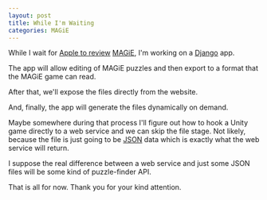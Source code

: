 ```yaml
---
layout: post
title: While I'm Waiting
categories: MAGiE
---
```


While I wait for [Apple to review](https://9to5mac.com/2019/05/28/app-review-behind-the-scenes-at-apple/) [MAGiE](https://magiegame.com/magie/), I'm working on a [Django](https://www.djangoproject.com/) app.

The app will allow editing of MAGiE puzzles and then export to a format that the MAGiE game can read.

After that, we'll expose the files directly from the website.

And, finally, the app will generate the files dynamically on demand.

Maybe somewhere during that process I'll figure out how to hook a Unity game directly to a web service and we can skip the file stage.
Not likely, because the file is just going to be [JSON](https://www.json.org/) data which is exactly what the web service will return.

I suppose the real difference between a web service and just some JSON files will be some kind of puzzle-finder API.

That is all for now.
Thank you for your kind attention.
